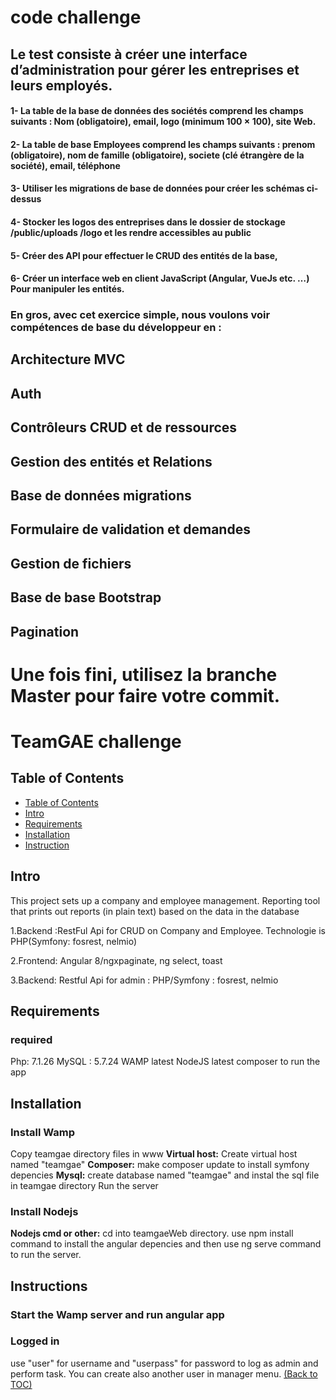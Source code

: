 # code challenge 

## Le test consiste à créer une interface d’administration pour gérer les entreprises et leurs employés.
#### 1- La table de la base de données des sociétés comprend les champs suivants : Nom (obligatoire), email, logo (minimum 100 × 100), site Web.
#### 2- La table de base Employees comprend les champs suivants : prenom (obligatoire), nom de famille (obligatoire), societe (clé étrangère de la société), email, téléphone

#### 3- Utiliser les migrations de base de données pour créer les schémas ci-dessus
#### 4- Stocker les logos des entreprises dans le dossier de stockage /public/uploads /logo et les rendre accessibles au public

#### 5- Créer des API pour effectuer le CRUD des entités de la base,
#### 6- Créer un interface web en client JavaScript (Angular, VueJs etc. …) Pour manipuler les entités.

### En gros, avec cet exercice simple, nous voulons voir compétences de base du développeur en :

## Architecture MVC
## Auth
## Contrôleurs CRUD et de ressources
## Gestion des entités et Relations
## Base de données migrations
## Formulaire de validation et demandes
## Gestion de fichiers
## Base de base Bootstrap
## Pagination

# Une fois fini, utilisez la branche Master pour faire votre commit. 


# TeamGAE challenge 

## Table of Contents

- [Table of Contents](#table-of-contents)
- [Intro](#intro)
- [Requirements](#requirements)
- [Installation](#installation)
- [Instruction](#instruction)

## Intro

This project sets up a company and employee management.
Reporting tool that prints out reports (in plain text) based on the data in the database

1.Backend :RestFul Api for CRUD on Company and Employee. Technologie is PHP(Symfony: fosrest, nelmio)

2.Frontend: Angular 8/ngxpaginate, ng select, toast

3.Backend: Restful Api for admin : PHP/Symfony : fosrest, nelmio

## Requirements	

### required

Php: 7.1.26
MySQL : 5.7.24
WAMP latest
NodeJS latest
composer
to run the app

## Installation

### Install Wamp

Copy teamgae directory files in www
**Virtual host:** Create virtual host named "teamgae"
**Composer:** make composer update to install symfony depencies
**Mysql:** create database named "teamgae" and instal the sql file in teamgae directory
Run the server

### Install Nodejs

**Nodejs cmd or other:** cd into teamgaeWeb directory. use npm install command to install the angular depencies and then use ng serve command to run the server.

## Instructions

### Start the Wamp server and run angular app

### Logged in

use "user" for username and "userpass" for password to log as admin and perform task. You can create also another user in manager menu.
[(Back to TOC)](#table-of-contents)
